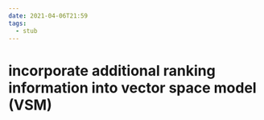 ```yaml
---
date: 2021-04-06T21:59
tags: 
  - stub
---
```


# incorporate additional ranking information into vector space model (VSM)

